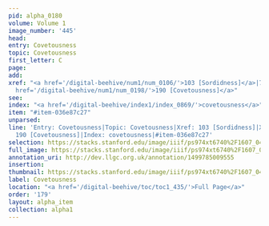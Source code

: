 ```yaml
---
pid: alpha_0180
volume: Volume 1
image_number: '445'
head: 
entry: Covetousness
topic: Covetousness
first_letter: C
page: 
add: 
xref: "<a href='/digital-beehive/num1/num_0106/'>103 [Sordidness]</a>|727 [PAGE_MISSING;Miser]|<a
  href='/digital-beehive/num1/num_0198/'>190 [Covetousness]</a>"
see: 
index: "<a href='/digital-beehive/index1/index_0869/'>covetousness</a>"
item: "#item-036e87c27"
unparsed: 
line: 'Entry: Covetousness|Topic: Covetousness|Xref: 103 [Sordidness]|Xref: 727 [PAGE_MISSING;Miser]|Xref:
  190 [Covetousness]|Index: covetousness|#item-036e87c27'
selection: https://stacks.stanford.edu/image/iiif/ps974xt6740%2F1607_0444/343,1273,3092,698/full/0/default.jpg
full_image: https://stacks.stanford.edu/image/iiif/ps974xt6740%2F1607_0444/full/full/0/default.jpg
annotation_uri: http://dev.llgc.org.uk/annotation/1499785009555
insertion: 
thumbnail: https://stacks.stanford.edu/image/iiif/ps974xt6740%2F1607_0444/343,1273,600,180/250,/0/default.jpg
label: Covetousness
location: "<a href='/digital-beehive/toc/toc1_435/'>Full Page</a>"
order: '179'
layout: alpha_item
collection: alpha1
---
```

